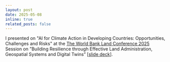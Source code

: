 ```yaml
---
layout: post
date: 2025-05-08
inline: true
related_posts: false
---
```


I presented on "AI for Climate Action in Developing Countries: Opportunities, Challenges and Risks" at the <a href="https://www.worldbank.org/en/events/2024/08/28/land-conference-2025">The World Bank Land Conference 2025</a> Session on ”Building Resilience through Effective Land Administration, Geospatial Systems and Digital Twins” [<a href="https://docs.google.com/presentation/d/1TEw1JNc9VBw1kAGuDsVDSRPO-mWng7Bf/edit?usp=sharing&ouid=102364398627033917373&rtpof=true&sd=true">slide deck</a>].
